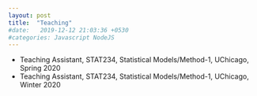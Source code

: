 ```yaml
---
layout: post
title:  "Teaching"
#date:   2019-12-12 21:03:36 +0530
#categories: Javascript NodeJS
---
```

* Teaching Assistant, STAT234, Statistical Models/Method-1, UChicago, Spring 2020 
* Teaching Assistant, STAT234, Statistical Models/Method-1, UChicago, Winter 2020 
